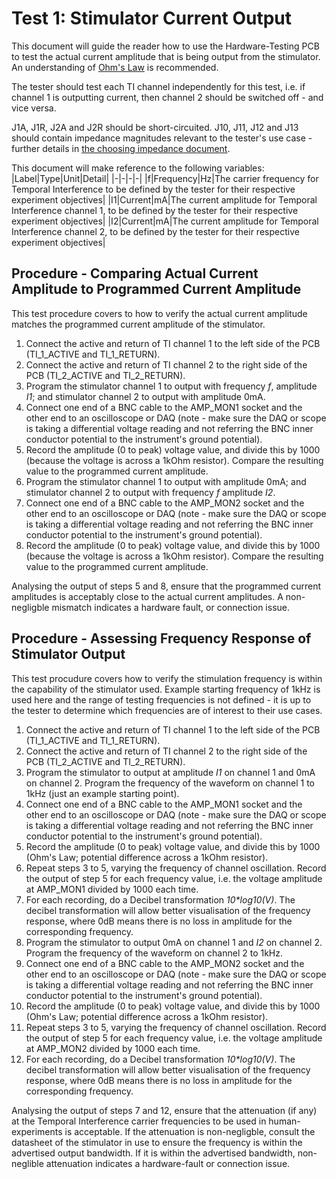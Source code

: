 # Test 1: Stimulator Current Output

This document will guide the reader how to use the Hardware-Testing PCB to test the actual current amplitude that is being output from the stimulator. An understanding of [Ohm's Law](https://en.wikipedia.org/wiki/Ohm%27s_law) is recommended.

The tester should test each TI channel independently for this test, i.e. if channel 1 is outputting current, then channel 2 should be switched off - and vice versa.

J1A, J1R, J2A and J2R should be short-circuited. J10, J11, J12 and J13 should contain impedance magnitudes relevant to the tester's use case - further details in [the choosing impedance document](./choosingimpedance.md).

This document will make reference to the following variables:
|Label|Type|Unit|Detail|
|-|-|-|-|
|f|Frequency|Hz|The carrier frequency for Temporal Interference to be defined by the tester for their respective experiment objectives|
|I1|Current|mA|The current amplitude for Temporal Interference channel 1, to be defined by the tester for their respective experiment objectives|
|I2|Current|mA|The current amplitude for Temporal Interference channel 2, to be defined by the tester for their respective experiment objectives|

## Procedure - Comparing Actual Current Amplitude to Programmed Current Amplitude

This test procedure covers to how to verify the actual current amplitude matches the programmed current amplitude of the stimulator.

1. Connect the active and return of TI channel 1 to the left side of the PCB (TI_1_ACTIVE and TI_1_RETURN).
2. Connect the active and return of TI channel 2 to the right side of the PCB (TI_2_ACTIVE and TI_2_RETURN).
3. Program the stimulator channel 1 to output with frequency *f*, amplitude *I1*; and stimulator channel 2 to output with amplitude 0mA.
4. Connect one end of a BNC cable to the AMP_MON1 socket and the other end to an oscilloscope or DAQ (note - make sure the DAQ or scope is taking a differential voltage reading and not referring the BNC inner conductor potential to the instrument's ground potential).
5. Record the amplitude (0 to peak) voltage value, and divide this by 1000 (because the voltage is across a 1kOhm resistor). Compare the resulting value to the programmed current amplitude.
6. Program the stimulator channel 1 to output with amplitude 0mA; and stimulator channel 2 to output with frequency *f* amplitude *I2*.
7. Connect one end of a BNC cable to the AMP_MON2 socket and the other end to an oscilloscope or DAQ (note - make sure the DAQ or scope is taking a differential voltage reading and not referring the BNC inner conductor potential to the instrument's ground potential).
8. Record the amplitude (0 to peak) voltage value, and divide this by 1000 (because the voltage is across a 1kOhm resistor). Compare the resulting value to the programmed current amplitude.

Analysing the output of steps 5 and 8, ensure that the programmed current amplitudes is acceptably close to the actual current amplitudes. A non-negligble mismatch indicates a hardware fault, or connection issue.

## Procedure - Assessing Frequency Response of Stimulator Output

This test procudure covers how to verify the stimulation frequency is within the capability of the stimulator used. Example starting frequency of 1kHz is used here and the range of testing frequencies is not defined - it is up to the tester to determine which frequencies are of interest to their use cases.

1. Connect the active and return of TI channel 1 to the left side of the PCB (TI_1_ACTIVE and TI_1_RETURN).
2. Connect the active and return of TI channel 2 to the right side of the PCB (TI_2_ACTIVE and TI_2_RETURN).
3. Program the stimulator to output at amplitude *I1* on channel 1 and 0mA on channel 2. Program the frequency of the waveform on channel 1 to 1kHz (just an example starting point).
4. Connect one end of a BNC cable to the AMP_MON1 socket and the other end to an oscilloscope or DAQ (note - make sure the DAQ or scope is taking a differential voltage reading and not referring the BNC inner conductor potential to the instrument's ground potential).
5. Record the amplitude (0 to peak) voltage value, and divide this by 1000 (Ohm's Law; potential difference across a 1kOhm resistor).
6. Repeat steps 3 to 5, varying the frequency of channel oscillation. Record the output of step 5 for each frequency value, i.e. the voltage amplitude at AMP_MON1 divided by 1000 each time.
7. For each recording, do a Decibel transformation *10\*log10(V)*. The decibel transformation will allow better visualisation of the frequency response, where 0dB means there is no loss in amplitude for the corresponding frequency.
8. Program the stimulator to output 0mA on channel 1 and *I2* on channel 2. Program the frequency of the waveform on channel 2 to 1kHz.
9. Connect one end of a BNC cable to the AMP_MON2 socket and the other end to an oscilloscope or DAQ (note - make sure the DAQ or scope is taking a differential voltage reading and not referring the BNC inner conductor potential to the instrument's ground potential).
10. Record the amplitude (0 to peak) voltage value, and divide this by 1000 (Ohm's Law; potential difference across a 1kOhm resistor).
11. Repeat steps 3 to 5, varying the frequency of channel oscillation. Record the output of step 5 for each frequency value, i.e. the voltage amplitude at AMP_MON2 divided by 1000 each time.
12. For each recording, do a Decibel transformation *10\*log10(V)*. The decibel transformation will allow better visualisation of the frequency response, where 0dB means there is no loss in amplitude for the corresponding frequency.

Analysing the output of steps 7 and 12, ensure that the attenuation (if any) at the Temporal Interference carrier frequencies to be used in human-experiments is acceptable. If the attenuation is non-negligble, consult the datasheet of the stimulator in use to ensure the frequency is within the advertised output bandwidth. If it is within the advertised bandwidth, non-neglible attenuation indicates a hardware-fault or connection issue.
